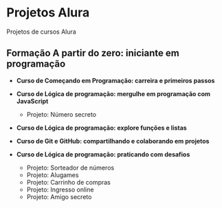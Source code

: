 # Projetos Alura
Projetos de cursos Alura

## Formação A partir do zero: iniciante em programação

- **Curso de Começando em Programação: carreira e primeiros passos**

- **Curso de Lógica de programação: mergulhe em programação com JavaScript**
  - Projeto: Número secreto

- **Curso de Lógica de programação: explore funções e listas**

- **Curso de Git e GitHub: compartilhando e colaborando em projetos**

- **Curso de Lógica de programação: praticando com desafios**
  - Projeto: Sorteador de números
  - Projeto: Alugames
  - Projeto: Carrinho de compras
  - Projeto: Ingresso online
  - Projeto: Amigo secreto

